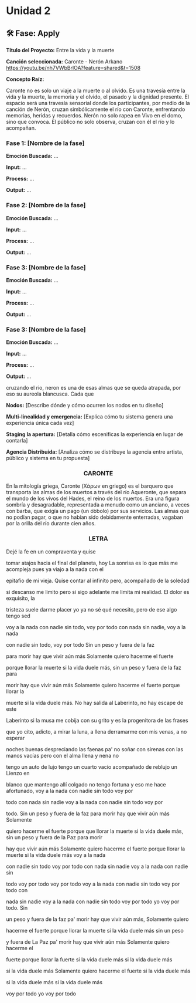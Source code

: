 # Unidad 2

## 🛠 Fase: Apply


**Título del Proyecto:** Entre la vida y la muerte

**Canción seleccionada:** Caronte - Nerón Arkano
https://youtu.be/nh7VWbBrlOA?feature=shared&t=1508

**Concepto Raíz:**

Caronte no es solo un viaje a la muerte o al olvido. Es una travesía entre la vida y la muerte, la memoria y el olvido, el pasado y la dignidad presente. El espacio será una travesía sensorial donde los participantes, por medio de la canción de Nerón, cruzan simbólicamente el río con Caronte, enfrentando memorias, heridas y recuerdos. Nerón no solo rapea en Vivo en el domo, sino que convoca. El público no solo observa, cruzan con él el río y lo acompañan.

### Fase 1: [Nombre de la fase]
**Emoción Buscada:** …



**Input:** …

**Process:** …

**Output:** …


### Fase 2: [Nombre de la fase]
**Emoción Buscada:** …

**Input:** …

**Process:** …

**Output:** …

### Fase 3: [Nombre de la fase]
**Emoción Buscada:** …

**Input:** …

**Process:** …

**Output:** …

### Fase 3: [Nombre de la fase]
**Emoción Buscada:** …

**Input:** …

**Process:** …

**Output:** …


cruzando el rio, neron es una de esas almas que se queda atrapada, por eso su aureola blancusca. Cada que 





**Nodos:** [Describe dónde y cómo ocurren los nodos en tu diseño]

**Multi-linealidad y emergencia:** [Explica cómo tu sistema genera una experiencia única cada vez]

**Staging la apertura:** [Detalla cómo escenificas la experiencia en lugar de contarla]

**Agencia Distribuida:** [Analiza cómo se distribuye la agencia entre artista, público y sistema en tu propuesta]

### <p align= center> CARONTE </p>

En la mitología griega, Caronte (Χάρων en griego) es el barquero que transporta las almas de los muertos a través del río Aqueronte, que separa el mundo de los vivos del Hades, el reino de los muertos. Era una figura sombría y desagradable, representada a menudo como un anciano, a veces con barba, que exigía un pago (un óbbolo) por sus servicios. Las almas que no podían pagar, o que no habían sido debidamente enterradas, vagaban por la orilla del río durante cien años. 

### <p align= center> LETRA </p>

Dejé la fe en un compraventa y quise

tomar atajos hacia el final del planeta, hoy La sonrisa es lo que más me acompleja pues ya viajo a la nada con el

epitafio de mi vieja. Quise contar al infinito pero, acompañado de la soledad

si descanso me limito pero si sigo adelante me limita mi realidad. El dolor es exquisito, la

tristeza suele darme placer yo ya no sé qué necesito, pero de ese algo tengo sed

voy a la nada con nadie sin todo, voy por todo con nada sin nadie, voy a la nada

con nadie sin todo, voy por todo Sin un peso y fuera de la faz

para morir hay que vivir aún más Solamente quiero hacerme el fuerte

porque llorar la muerte si la vida duele más, sin un peso y fuera de la faz para

morir hay que vivir aún más Solamente quiero hacerme el fuerte porque llorar la

muerte si la vida duele más. No hay salida al Laberinto, no hay escape de este

Laberinto si la musa me cobija con su grito y es la progenitora de las frases

que yo cito, adicto, a mirar la luna, a llena derramarme con mis venas, a no esperar

noches buenas despreciando las faenas pa' no soñar con sirenas con las manos vacías pero con el alma llena y nena no

tengo un auto de lujo tengo un cuarto vacío acompañado de reblujo un Lienzo en

blanco que mantengo allí colgado no tengo fortuna y eso me hace afortunado, voy a la nada con nadie sin todo voy por

todo con nada sin nadie voy a la nada con nadie sin todo voy por

todo. Sin un peso y fuera de la faz para morir hay que vivir aún más Solamente

quiero hacerme el fuerte porque que llorar la muerte si la vida duele más, sin un peso y fuera de la Paz para morir

hay que vivir aún más Solamente quiero hacerme el fuerte porque llorar la muerte si la vida duele más voy a la nada

con nadie sin todo voy por todo con nada sin nadie voy a la nada con nadie sin

todo voy por todo voy por todo voy a la nada con nadie sin todo voy por todo con

nada sin nadie voy a la nada con nadie sin todo voy por todo yo voy por todo. Sin 

un peso y fuera de la faz pa' morir hay que vivir aún más, Solamente quiero

hacerme el fuerte porque llorar la muerte si la vida duele más sin un peso

y fuera de La Paz pa' morir hay que vivir aún más Solamente quiero hacerme el

fuerte porque llorar la fuerte si la vida duele más si la vida duele más

si la vida duele más Solamente quiero hacerme el fuerte si la vida duele más

si la vida duele más si la vida duele más

voy por todo yo voy por todo



